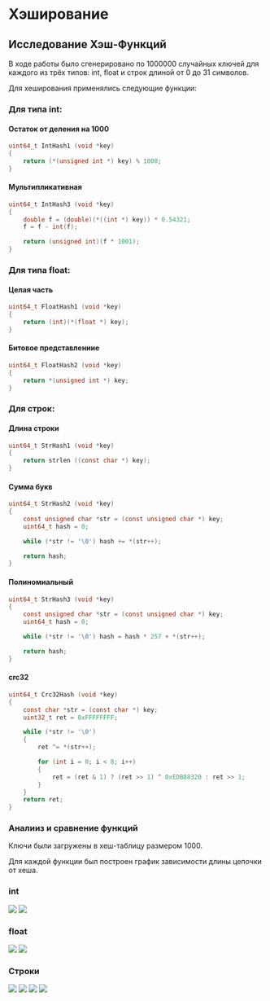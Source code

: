 # Хэширование

## Исследование Хэш-Функций

В ходе работы было сгенерировано по 1000000 случайных ключей для каждого из трёх типов: int, float и строк длиной от 0 до 31 символов.

Для хеширования применялись следующие функции:

### Для типа int:

#### Остаток от деления на 1000

```C
uint64_t IntHash1 (void *key)
{
    return (*(unsigned int *) key) % 1000;
}
```

#### Мультипликативная

```C
uint64_t IntHash3 (void *key)
{
    double f = (double)(*((int *) key)) * 0.54321;
    f = f - int(f);

    return (unsigned int)(f * 1001);
}
```

### Для типа float:

#### Целая часть

```C
uint64_t FloatHash1 (void *key)
{
    return (int)(*(float *) key);
}
```

#### Битовое представлениие

```C
uint64_t FloatHash2 (void *key)
{
    return *(unsigned int *) key;
}
```

### Для строк:

#### Длина строки

```C
uint64_t StrHash1 (void *key)
{
    return strlen ((const char *) key);
}

```

#### Сумма букв

```C
uint64_t StrHash2 (void *key)
{
    const unsigned char *str = (const unsigned char *) key;
    uint64_t hash = 0;

    while (*str != '\0') hash += *(str++);

    return hash;
}
```

#### Полиномиальный

```C
uint64_t StrHash3 (void *key)
{
    const unsigned char *str = (const unsigned char *) key;
    uint64_t hash = 0;

    while (*str != '\0') hash = hash * 257 + *(str++);

    return hash;
}
```

#### crc32

```C
uint64_t Crc32Hash (void *key)
{
    const char *str = (const char *) key;
    uint32_t ret = 0xFFFFFFFF;

    while (*str != '\0')
    {
        ret ^= *(str++);

        for (int i = 0; i < 8; i++)
        {
            ret = (ret & 1) ? (ret >> 1) ^ 0xEDB88320 : ret >> 1;
        }
    }
    return ret;
}
```

### Аналииз и сравнение функций

Ключи были загружены в хеш-таблицу размером 1000.

Для каждой функции был построен график зависимости длины цепочки от хеша.

### int

![](./images/int1.png)
![](./images/int2.png)

### float

![](./images/float1.png)
![](./images/float2.png)

### Строки

![](./images/str1.png)
![](./images/str2.png)
![](./images/str3.png)
![](./images/str4.png)

